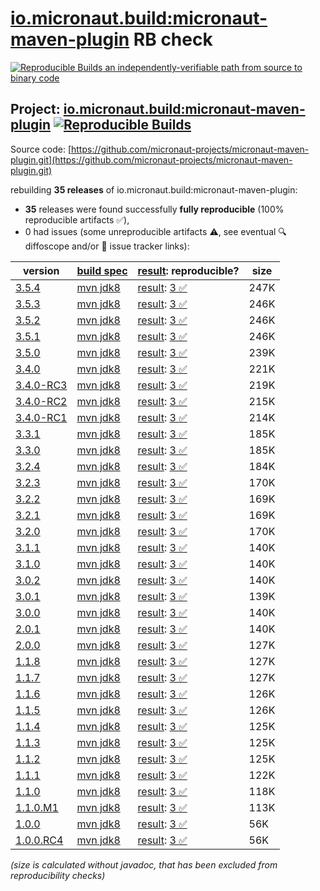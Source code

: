 [io.micronaut.build:micronaut-maven-plugin](https://central.sonatype.com/artifact/io.micronaut.build/micronaut-maven-plugin/versions) RB check
=======

[![Reproducible Builds](https://reproducible-builds.org/images/logos/rb.svg) an independently-verifiable path from source to binary code](https://reproducible-builds.org/)

## Project: [io.micronaut.build:micronaut-maven-plugin](https://central.sonatype.com/artifact/io.micronaut.build/micronaut-maven-plugin/versions) [![Reproducible Builds](https://img.shields.io/endpoint?url=https://raw.githubusercontent.com/jvm-repo-rebuild/reproducible-central/master/content/io/micronaut/build/micronaut-maven-plugin/badge.json)](https://github.com/jvm-repo-rebuild/reproducible-central/blob/master/content/io/micronaut/build/micronaut-maven-plugin/README.md)

Source code: [https://github.com/micronaut-projects/micronaut-maven-plugin.git](https://github.com/micronaut-projects/micronaut-maven-plugin.git)

rebuilding **35 releases** of io.micronaut.build:micronaut-maven-plugin:
- **35** releases were found successfully **fully reproducible** (100% reproducible artifacts :white_check_mark:),
- 0 had issues (some unreproducible artifacts :warning:, see eventual :mag: diffoscope and/or :memo: issue tracker links):

| version | [build spec](/BUILDSPEC.md) | [result](https://reproducible-builds.org/docs/jvm/): reproducible? | size |
| -- | --------- | ------ | -- |
| [3.5.4](https://central.sonatype.com/artifact/io.micronaut.build/micronaut-maven-plugin/3.5.4/pom) | [mvn jdk8](micronaut-maven-plugin-3.5.4.buildspec) | [result](micronaut-maven-plugin-3.5.4.buildinfo): [3 :white_check_mark: ](micronaut-maven-plugin-3.5.4.buildcompare) | 247K |
| [3.5.3](https://central.sonatype.com/artifact/io.micronaut.build/micronaut-maven-plugin/3.5.3/pom) | [mvn jdk8](micronaut-maven-plugin-3.5.3.buildspec) | [result](micronaut-maven-plugin-3.5.3.buildinfo): [3 :white_check_mark: ](micronaut-maven-plugin-3.5.3.buildcompare) | 246K |
| [3.5.2](https://central.sonatype.com/artifact/io.micronaut.build/micronaut-maven-plugin/3.5.2/pom) | [mvn jdk8](micronaut-maven-plugin-3.5.2.buildspec) | [result](micronaut-maven-plugin-3.5.2.buildinfo): [3 :white_check_mark: ](micronaut-maven-plugin-3.5.2.buildcompare) | 246K |
| [3.5.1](https://central.sonatype.com/artifact/io.micronaut.build/micronaut-maven-plugin/3.5.1/pom) | [mvn jdk8](micronaut-maven-plugin-3.5.1.buildspec) | [result](micronaut-maven-plugin-3.5.1.buildinfo): [3 :white_check_mark: ](micronaut-maven-plugin-3.5.1.buildcompare) | 246K |
| [3.5.0](https://central.sonatype.com/artifact/io.micronaut.build/micronaut-maven-plugin/3.5.0/pom) | [mvn jdk8](micronaut-maven-plugin-3.5.0.buildspec) | [result](micronaut-maven-plugin-3.5.0.buildinfo): [3 :white_check_mark: ](micronaut-maven-plugin-3.5.0.buildcompare) | 239K |
| [3.4.0](https://central.sonatype.com/artifact/io.micronaut.build/micronaut-maven-plugin/3.4.0/pom) | [mvn jdk8](micronaut-maven-plugin-3.4.0.buildspec) | [result](micronaut-maven-plugin-3.4.0.buildinfo): [3 :white_check_mark: ](micronaut-maven-plugin-3.4.0.buildcompare) | 221K |
| [3.4.0-RC3](https://central.sonatype.com/artifact/io.micronaut.build/micronaut-maven-plugin/3.4.0-RC3/pom) | [mvn jdk8](micronaut-maven-plugin-3.4.0-RC3.buildspec) | [result](micronaut-maven-plugin-3.4.0-RC3.buildinfo): [3 :white_check_mark: ](micronaut-maven-plugin-3.4.0-RC3.buildcompare) | 219K |
| [3.4.0-RC2](https://central.sonatype.com/artifact/io.micronaut.build/micronaut-maven-plugin/3.4.0-RC2/pom) | [mvn jdk8](micronaut-maven-plugin-3.4.0-RC2.buildspec) | [result](micronaut-maven-plugin-3.4.0-RC2.buildinfo): [3 :white_check_mark: ](micronaut-maven-plugin-3.4.0-RC2.buildcompare) | 215K |
| [3.4.0-RC1](https://central.sonatype.com/artifact/io.micronaut.build/micronaut-maven-plugin/3.4.0-RC1/pom) | [mvn jdk8](micronaut-maven-plugin-3.4.0-RC1.buildspec) | [result](micronaut-maven-plugin-3.4.0-RC1.buildinfo): [3 :white_check_mark: ](micronaut-maven-plugin-3.4.0-RC1.buildcompare) | 214K |
| [3.3.1](https://central.sonatype.com/artifact/io.micronaut.build/micronaut-maven-plugin/3.3.1/pom) | [mvn jdk8](micronaut-maven-plugin-3.3.1.buildspec) | [result](micronaut-maven-plugin-3.3.1.buildinfo): [3 :white_check_mark: ](micronaut-maven-plugin-3.3.1.buildcompare) | 185K |
| [3.3.0](https://central.sonatype.com/artifact/io.micronaut.build/micronaut-maven-plugin/3.3.0/pom) | [mvn jdk8](micronaut-maven-plugin-3.3.0.buildspec) | [result](micronaut-maven-plugin-3.3.0.buildinfo): [3 :white_check_mark: ](micronaut-maven-plugin-3.3.0.buildcompare) | 185K |
| [3.2.4](https://central.sonatype.com/artifact/io.micronaut.build/micronaut-maven-plugin/3.2.4/pom) | [mvn jdk8](micronaut-maven-plugin-3.2.4.buildspec) | [result](micronaut-maven-plugin-3.2.4.buildinfo): [3 :white_check_mark: ](micronaut-maven-plugin-3.2.4.buildcompare) | 184K |
| [3.2.3](https://central.sonatype.com/artifact/io.micronaut.build/micronaut-maven-plugin/3.2.3/pom) | [mvn jdk8](micronaut-maven-plugin-3.2.3.buildspec) | [result](micronaut-maven-plugin-3.2.3.buildinfo): [3 :white_check_mark: ](micronaut-maven-plugin-3.2.3.buildcompare) | 170K |
| [3.2.2](https://central.sonatype.com/artifact/io.micronaut.build/micronaut-maven-plugin/3.2.2/pom) | [mvn jdk8](micronaut-maven-plugin-3.2.2.buildspec) | [result](micronaut-maven-plugin-3.2.2.buildinfo): [3 :white_check_mark: ](micronaut-maven-plugin-3.2.2.buildcompare) | 169K |
| [3.2.1](https://central.sonatype.com/artifact/io.micronaut.build/micronaut-maven-plugin/3.2.1/pom) | [mvn jdk8](micronaut-maven-plugin-3.2.1.buildspec) | [result](micronaut-maven-plugin-3.2.1.buildinfo): [3 :white_check_mark: ](micronaut-maven-plugin-3.2.1.buildcompare) | 169K |
| [3.2.0](https://central.sonatype.com/artifact/io.micronaut.build/micronaut-maven-plugin/3.2.0/pom) | [mvn jdk8](micronaut-maven-plugin-3.2.0.buildspec) | [result](micronaut-maven-plugin-3.2.0.buildinfo): [3 :white_check_mark: ](micronaut-maven-plugin-3.2.0.buildcompare) | 170K |
| [3.1.1](https://central.sonatype.com/artifact/io.micronaut.build/micronaut-maven-plugin/3.1.1/pom) | [mvn jdk8](micronaut-maven-plugin-3.1.1.buildspec) | [result](micronaut-maven-plugin-3.1.1.buildinfo): [3 :white_check_mark: ](micronaut-maven-plugin-3.1.1.buildcompare) | 140K |
| [3.1.0](https://central.sonatype.com/artifact/io.micronaut.build/micronaut-maven-plugin/3.1.0/pom) | [mvn jdk8](micronaut-maven-plugin-3.1.0.buildspec) | [result](micronaut-maven-plugin-3.1.0.buildinfo): [3 :white_check_mark: ](micronaut-maven-plugin-3.1.0.buildcompare) | 140K |
| [3.0.2](https://central.sonatype.com/artifact/io.micronaut.build/micronaut-maven-plugin/3.0.2/pom) | [mvn jdk8](micronaut-maven-plugin-3.0.2.buildspec) | [result](micronaut-maven-plugin-3.0.2.buildinfo): [3 :white_check_mark: ](micronaut-maven-plugin-3.0.2.buildcompare) | 140K |
| [3.0.1](https://central.sonatype.com/artifact/io.micronaut.build/micronaut-maven-plugin/3.0.1/pom) | [mvn jdk8](micronaut-maven-plugin-3.0.1.buildspec) | [result](micronaut-maven-plugin-3.0.1.buildinfo): [3 :white_check_mark: ](micronaut-maven-plugin-3.0.1.buildcompare) | 139K |
| [3.0.0](https://central.sonatype.com/artifact/io.micronaut.build/micronaut-maven-plugin/3.0.0/pom) | [mvn jdk8](micronaut-maven-plugin-3.0.0.buildspec) | [result](micronaut-maven-plugin-3.0.0.buildinfo): [3 :white_check_mark: ](micronaut-maven-plugin-3.0.0.buildcompare) | 140K |
| [2.0.1](https://central.sonatype.com/artifact/io.micronaut.build/micronaut-maven-plugin/2.0.1/pom) | [mvn jdk8](micronaut-maven-plugin-2.0.1.buildspec) | [result](micronaut-maven-plugin-2.0.1.buildinfo): [3 :white_check_mark: ](micronaut-maven-plugin-2.0.1.buildcompare) | 140K |
| [2.0.0](https://central.sonatype.com/artifact/io.micronaut.build/micronaut-maven-plugin/2.0.0/pom) | [mvn jdk8](micronaut-maven-plugin-2.0.0.buildspec) | [result](micronaut-maven-plugin-2.0.0.buildinfo): [3 :white_check_mark: ](micronaut-maven-plugin-2.0.0.buildcompare) | 127K |
| [1.1.8](https://central.sonatype.com/artifact/io.micronaut.build/micronaut-maven-plugin/1.1.8/pom) | [mvn jdk8](micronaut-maven-plugin-1.1.8.buildspec) | [result](micronaut-maven-plugin-1.1.8.buildinfo): [3 :white_check_mark: ](micronaut-maven-plugin-1.1.8.buildcompare) | 127K |
| [1.1.7](https://central.sonatype.com/artifact/io.micronaut.build/micronaut-maven-plugin/1.1.7/pom) | [mvn jdk8](micronaut-maven-plugin-1.1.7.buildspec) | [result](micronaut-maven-plugin-1.1.7.buildinfo): [3 :white_check_mark: ](micronaut-maven-plugin-1.1.7.buildcompare) | 127K |
| [1.1.6](https://central.sonatype.com/artifact/io.micronaut.build/micronaut-maven-plugin/1.1.6/pom) | [mvn jdk8](micronaut-maven-plugin-1.1.6.buildspec) | [result](micronaut-maven-plugin-1.1.6.buildinfo): [3 :white_check_mark: ](micronaut-maven-plugin-1.1.6.buildcompare) | 126K |
| [1.1.5](https://central.sonatype.com/artifact/io.micronaut.build/micronaut-maven-plugin/1.1.5/pom) | [mvn jdk8](micronaut-maven-plugin-1.1.5.buildspec) | [result](micronaut-maven-plugin-1.1.5.buildinfo): [3 :white_check_mark: ](micronaut-maven-plugin-1.1.5.buildcompare) | 126K |
| [1.1.4](https://central.sonatype.com/artifact/io.micronaut.build/micronaut-maven-plugin/1.1.4/pom) | [mvn jdk8](micronaut-maven-plugin-1.1.4.buildspec) | [result](micronaut-maven-plugin-1.1.4.buildinfo): [3 :white_check_mark: ](micronaut-maven-plugin-1.1.4.buildcompare) | 125K |
| [1.1.3](https://central.sonatype.com/artifact/io.micronaut.build/micronaut-maven-plugin/1.1.3/pom) | [mvn jdk8](micronaut-maven-plugin-1.1.3.buildspec) | [result](micronaut-maven-plugin-1.1.3.buildinfo): [3 :white_check_mark: ](micronaut-maven-plugin-1.1.3.buildcompare) | 125K |
| [1.1.2](https://central.sonatype.com/artifact/io.micronaut.build/micronaut-maven-plugin/1.1.2/pom) | [mvn jdk8](micronaut-maven-plugin-1.1.2.buildspec) | [result](micronaut-maven-plugin-1.1.2.buildinfo): [3 :white_check_mark: ](micronaut-maven-plugin-1.1.2.buildcompare) | 125K |
| [1.1.1](https://central.sonatype.com/artifact/io.micronaut.build/micronaut-maven-plugin/1.1.1/pom) | [mvn jdk8](micronaut-maven-plugin-1.1.1.buildspec) | [result](micronaut-maven-plugin-1.1.1.buildinfo): [3 :white_check_mark: ](micronaut-maven-plugin-1.1.1.buildcompare) | 122K |
| [1.1.0](https://central.sonatype.com/artifact/io.micronaut.build/micronaut-maven-plugin/1.1.0/pom) | [mvn jdk8](micronaut-maven-plugin-1.1.0.buildspec) | [result](micronaut-maven-plugin-1.1.0.buildinfo): [3 :white_check_mark: ](micronaut-maven-plugin-1.1.0.buildcompare) | 118K |
| [1.1.0.M1](https://central.sonatype.com/artifact/io.micronaut.build/micronaut-maven-plugin/1.1.0.M1/pom) | [mvn jdk8](micronaut-maven-plugin-1.1.0.M1.buildspec) | [result](micronaut-maven-plugin-1.1.0.M1.buildinfo): [3 :white_check_mark: ](micronaut-maven-plugin-1.1.0.M1.buildcompare) | 113K |
| [1.0.0](https://central.sonatype.com/artifact/io.micronaut.build/micronaut-maven-plugin/1.0.0/pom) | [mvn jdk8](micronaut-maven-plugin-1.0.0.buildspec) | [result](micronaut-maven-plugin-1.0.0.buildinfo): [3 :white_check_mark: ](micronaut-maven-plugin-1.0.0.buildcompare) | 56K |
| [1.0.0.RC4](https://central.sonatype.com/artifact/io.micronaut.build/micronaut-maven-plugin/1.0.0.RC4/pom) | [mvn jdk8](micronaut-maven-plugin-1.0.0.RC4.buildspec) | [result](micronaut-maven-plugin-1.0.0.RC4.buildinfo): [3 :white_check_mark: ](micronaut-maven-plugin-1.0.0.RC4.buildcompare) | 56K |

<i>(size is calculated without javadoc, that has been excluded from reproducibility checks)</i>

